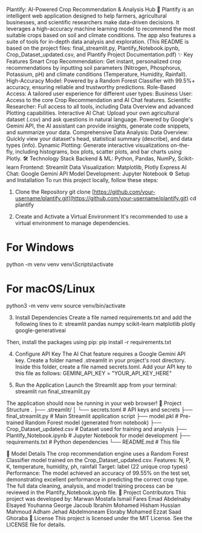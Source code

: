 Plantify: AI-Powered Crop Recommendation & Analysis Hub 🌾
Plantify is an intelligent web application designed to help farmers, agricultural businesses, and scientific researchers make data-driven decisions. It leverages a high-accuracy machine learning model to recommend the most suitable crops based on soil and climate conditions. The app also features a suite of tools for in-depth data analysis and exploration.
(This README is based on the project files: final_streamlit.py, Plantify_Notebook.ipynb, Crop_Dataset_updated.csv, and Plantify Project Documentation.pdf)
✨ Key Features
Smart Crop Recommendation: Get instant, personalized crop recommendations by inputting soil parameters (Nitrogen, Phosphorus, Potassium, pH) and climate conditions (Temperature, Humidity, Rainfall).
High-Accuracy Model: Powered by a Random Forest Classifier with 99.5%+ accuracy, ensuring reliable and trustworthy predictions.
Role-Based Access: A tailored user experience for different user types:
Business User: Access to the core Crop Recommendation and AI Chat features.
Scientific Researcher: Full access to all tools, including Data Overview and advanced Plotting capabilities.
Interactive AI Chat: Upload your own agricultural dataset (.csv) and ask questions in natural language. Powered by Google's Gemini API, the AI assistant can provide insights, generate code snippets, and summarize your data.
Comprehensive Data Analysis:
Data Overview: Quickly view your dataset's head, statistical summary (describe), and data types (info).
Dynamic Plotting: Generate interactive visualizations on-the-fly, including histograms, box plots, scatter plots, and bar charts using Plotly.
🛠️ Technology Stack
Backend & ML: Python, Pandas, NumPy, Scikit-learn
Frontend: Streamlit
Data Visualization: Matplotlib, Plotly Express
AI Chat: Google Gemini API
Model Development: Jupyter Notebook
⚙️ Setup and Installation
To run this project locally, follow these steps:
1. Clone the Repository
git clone [https://github.com/your-username/plantify.git](https://github.com/your-username/plantify.git)
cd plantify


2. Create and Activate a Virtual Environment
It's recommended to use a virtual environment to manage dependencies.
# For Windows
python -m venv venv
venv\Scripts\activate

# For macOS/Linux
python3 -m venv venv
source venv/bin/activate


3. Install Dependencies
Create a file named requirements.txt and add the following lines to it:
streamlit
pandas
numpy
scikit-learn
matplotlib
plotly
google-generativeai


Then, install the packages using pip:
pip install -r requirements.txt


4. Configure API Key
The AI Chat feature requires a Google Gemini API key.
Create a folder named .streamlit in your project's root directory.
Inside this folder, create a file named secrets.toml.
Add your API key to this file as follows:
GEMINI_API_KEY = "YOUR_API_KEY_HERE"


5. Run the Application
Launch the Streamlit app from your terminal:
streamlit run final_streamlit.py


The application should now be running in your web browser!
📂 Project Structure
.
├── .streamlit/
│   └── secrets.toml        # API keys and secrets
├── final_streamlit.py      # Main Streamlit application script
├── model.pkl               # Pre-trained Random Forest model (generated from notebook)
├── Crop_Dataset_updated.csv # Dataset used for training and analysis
├── Plantify_Notebook.ipynb # Jupyter Notebook for model development
├── requirements.txt        # Python dependencies
└── README.md               # This file


🧠 Model Details
The crop recommendation engine uses a Random Forest Classifier model trained on the Crop_Dataset_updated.csv.
Features: N, P, K, temperature, humidity, ph, rainfall
Target: label (22 unique crop types)
Performance: The model achieved an accuracy of 99.55% on the test set, demonstrating excellent performance in predicting the correct crop type. The full data cleaning, analysis, and model training process can be reviewed in the Plantify_Notebook.ipynb file.
👥 Project Contributors
This project was developed by:
Marwan Mostafa Ismail
Fares Emad Abdelnaby Elsayed
Youhanna George Jacoub Ibrahim
Mohamed Hisham Hussian Mahmoud
Adham Jehad Abdelmoneam Eloraby
Mohamed Ezzat Saad Ghoraba
📄 License
This project is licensed under the MIT License. See the LICENSE file for details.
